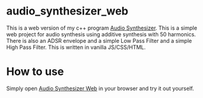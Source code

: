 # audio_synthesizer_web
This is a web version of my c++ program [Audio Synthesizer](https://github.com/linusced/audio_synthesizer/). This is a simple web project for audio synthesis using additive synthesis with 50 harmonics. There is also an ADSR envelope and a simple Low Pass Filter and a simple High Pass Filter. This is written in vanilla JS/CSS/HTML.

# How to use
Simply open [Audio Synthesizer Web](https://linusced.github.io/audio_synthesizer_web) in your browser and try it out yourself.
